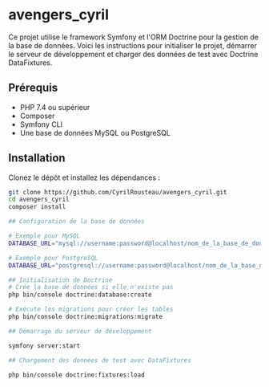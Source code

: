 # avengers_cyril

Ce projet utilise le framework Symfony et l'ORM Doctrine pour la gestion de la base de données. Voici les instructions pour initialiser le projet, démarrer le serveur de développement et charger des données de test avec Doctrine DataFixtures.

## Prérequis

- PHP 7.4 ou supérieur
- Composer
- Symfony CLI
- Une base de données MySQL ou PostgreSQL

## Installation

Clonez le dépôt et installez les dépendances :

```bash
git clone https://github.com/CyrilRousteau/avengers_cyril.git
cd avengers_cyril
composer install

## Configuration de la base de données

# Exemple pour MySQL
DATABASE_URL="mysql://username:password@localhost/nom_de_la_base_de_donnees"

# Exemple pour PostgreSQL
DATABASE_URL="postgresql://username:password@localhost/nom_de_la_base_de_donnees?serverVersion=13&charset=utf8"

## Initialisation de Doctrine
# Crée la base de données si elle n'existe pas
php bin/console doctrine:database:create

# Exécute les migrations pour créer les tables
php bin/console doctrine:migrations:migrate

## Démarrage du serveur de développement

symfony server:start

## Chargement des données de test avec DataFixtures

php bin/console doctrine:fixtures:load
